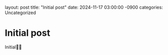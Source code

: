 layout: post
title: "Initial post"
date: 2024-11-17 03:00:00 -0900
categories: Uncategorized

# Initial post

Initial🐶🐱
